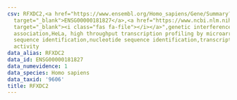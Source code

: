 ```yaml
---
csv: RFXDC2,<a href="https://www.ensembl.org/Homo_sapiens/Gene/Summary?db=core;g=ENSG00000181827"
  target="_blank">ENSG00000181827</a>,<a href="https://www.ncbi.nlm.nih.gov/pubmed/17216044"
  target="_blank"><i class="fas fa-file"></i></a>",genetic interference,functional
  association,HeLa, high throughput transcription profiling by microarray,nucleotide
  sequence identification,nucleotide sequence identification,transcriptional regulation,down-regulates
  activity
data_alias: RFXDC2
data_id: ENSG00000181827
data_numevidence: 1
data_species: Homo sapiens
data_taxid: '9606'
title: RFXDC2
---
```

